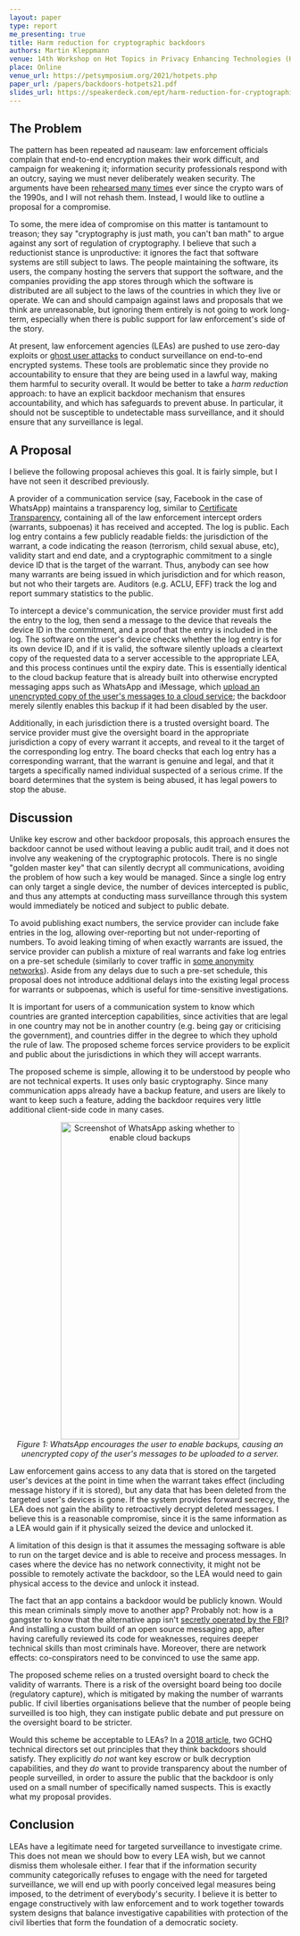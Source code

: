 ```yaml
---
layout: paper
type: report
me_presenting: true
title: Harm reduction for cryptographic backdoors
authors: Martin Kleppmann
venue: 14th Workshop on Hot Topics in Privacy Enhancing Technologies (HotPETs)
place: Online
venue_url: https://petsymposium.org/2021/hotpets.php
paper_url: /papers/backdoors-hotpets21.pdf
slides_url: https://speakerdeck.com/ept/harm-reduction-for-cryptographic-backdoors
---
```


<script async class="speakerdeck-embed" data-id="d908ec3aace04d15be349461d043f047" data-ratio="1.33333333333333" src="//speakerdeck.com/assets/embed.js"></script>

The Problem
-----------

The pattern has been repeated ad nauseam: law enforcement officials complain that end-to-end
encryption makes their work difficult, and campaign for weakening it; information security
professionals respond with an outcry, saying we must never deliberately weaken security. The
arguments have been [rehearsed many times](https://dspace.mit.edu/handle/1721.1/97690) ever since
the crypto wars of the 1990s, and I will not rehash them. Instead, I would like to outline
a proposal for a compromise.

To some, the mere idea of compromise on this matter is tantamount to treason; they say "cryptography
is just math, you can't ban math" to argue against any sort of regulation of cryptography. I believe
that such a reductionist stance is unproductive: it ignores the fact that software systems are still
subject to laws. The people maintaining the software, its users, the company hosting the servers
that support the software, and the companies providing the app stores through which the software is
distributed are all subject to the laws of the countries in which they live or operate. We can and
should campaign against laws and proposals that we think are unreasonable, but ignoring them
entirely is not going to work long-term, especially when there is public support for law
enforcement's side of the story.

At present, law enforcement agencies (LEAs) are pushed to use zero-day exploits or
[ghost user attacks](https://martin.kleppmann.com/papers/ghost-attack-spw19.pdf) to conduct
surveillance on end-to-end encrypted systems. These tools are problematic since they provide no
accountability to ensure that they are being used in a lawful way, making them harmful to security
overall. It would be better to take a *harm reduction* approach: to have an explicit backdoor
mechanism that ensures accountability, and which has safeguards to prevent abuse. In particular, it
should not be susceptible to undetectable mass surveillance, and it should ensure that any
surveillance is legal.

A Proposal
----------

I believe the following proposal achieves this goal. It is fairly simple, but I have not seen it
described previously.

A provider of a communication service (say, Facebook in the case of WhatsApp) maintains
a transparency log, similar to [Certificate Transparency](https://queue.acm.org/detail.cfm?id=2668154),
containing all of the law enforcement intercept orders (warrants, subpoenas) it has received and
accepted. The log is public. Each log entry contains a few publicly readable fields: the
jurisdiction of the warrant, a code indicating the reason (terrorism, child sexual abuse, etc),
validity start and end date, and a cryptographic commitment to a single device ID that is the target
of the warrant. Thus, anybody can see how many warrants are being issued in which jurisdiction and
for which reason, but not who their targets are. Auditors (e.g. ACLU, EFF) track the log and report
summary statistics to the public.

To intercept a device's communication, the service provider must first add the entry to the log,
then send a message to the device that reveals the device ID in the commitment, and a proof that the
entry is included in the log. The software on the user's device checks whether the log entry is for
its own device ID, and if it is valid, the software silently uploads a cleartext copy of the
requested data to a server accessible to the appropriate LEA, and this process continues until the
expiry date. This is essentially identical to the cloud backup feature that is already built into
otherwise encrypted messaging apps such as WhatsApp and iMessage, which
[upload an unencrypted copy of the user's messages to a cloud service](https://arxiv.org/abs/2105.12613);
the backdoor merely silently enables this backup if it had been disabled by the user.

Additionally, in each jurisdiction there is a trusted oversight board. The service provider must
give the oversight board in the appropriate jurisdiction a copy of every warrant it accepts, and
reveal to it the target of the corresponding log entry. The board checks that each log entry has
a corresponding warrant, that the warrant is genuine and legal, and that it targets a specifically
named individual suspected of a serious crime. If the board determines that the system is being
abused, it has legal powers to stop the abuse.

Discussion
----------

Unlike key escrow and other backdoor proposals, this approach ensures the backdoor cannot be used
without leaving a public audit trail, and it does not involve any weakening of the cryptographic
protocols. There is no single "golden master key" that can silently decrypt all communications,
avoiding the problem of how such a key would be managed. Since a single log entry can only target
a single device, the number of devices intercepted is public, and thus any attempts at conducting
mass surveillance through this system would immediately be noticed and subject to public debate.

To avoid publishing exact numbers, the service provider can include fake entries in the log,
allowing over-reporting but not under-reporting of numbers. To avoid leaking timing of when exactly
warrants are issued, the service provider can publish a mixture of real warrants and fake log
entries on a pre-set schedule (similarly to cover traffic in
[some anonymity networks](https://www.usenix.org/system/files/conference/usenixsecurity17/sec17-piotrowska.pdf)).
Aside from any delays due to such a pre-set schedule, this proposal does not introduce additional
delays into the existing legal process for warrants or subpoenas, which is useful for time-sensitive
investigations.

It is important for users of a communication system to know which countries are granted interception
capabilities, since activities that are legal in one country may not be in another country (e.g.
being gay or criticising the government), and countries differ in the degree to which they uphold
the rule of law.  The proposed scheme forces service providers to be explicit and public about the
jurisdictions in which they will accept warrants.

The proposed scheme is simple, allowing it to be understood by people who are not technical experts.
It uses only basic cryptography. Since many communication apps already have a backup feature, and
users are likely to want to keep such a feature, adding the backdoor requires very little additional
client-side code in many cases.

<p style="text-align: center">
<img src="/2021/07/whatsapp-backup.png" width="320" height="568" alt="Screenshot of WhatsApp asking whether to enable cloud backups"><br>
<em>Figure 1: WhatsApp encourages the user to enable backups, causing an unencrypted copy of the user's messages to be uploaded to a server.</em>
</p>

Law enforcement gains access to any data that is stored on the targeted user's devices at the point
in time when the warrant takes effect (including message history if it is stored), but any data that
has been deleted from the targeted user's devices is gone. If the system provides forward secrecy,
the LEA does not gain the ability to retroactively decrypt deleted messages. I believe this is
a reasonable compromise, since it is the same information as a LEA would gain if it physically
seized the device and unlocked it.

A limitation of this design is that it assumes the messaging software is able to run on the target
device and is able to receive and process messages. In cases where the device has no network
connectivity, it might not be possible to remotely activate the backdoor, so the LEA would need to
gain physical access to the device and unlock it instead.

The fact that an app contains a backdoor would be publicly known. Would this mean criminals simply
move to another app? Probably not: how is a gangster to know that the alternative app isn't
[secretly operated by the FBI](https://www.bbc.co.uk/news/world-57394831)? And installing a custom
build of an open source messaging app, after having carefully reviewed its code for weaknesses,
requires deeper technical skills than most criminals have. Moreover, there are network effects:
co-conspirators need to be convinced to use the same app.

The proposed scheme relies on a trusted oversight board to check the validity of warrants. There is
a risk of the oversight board being too docile (regulatory capture), which is mitigated by making
the number of warrants public. If civil liberties organisations believe that the number of people
being surveilled is too high, they can instigate public debate and put pressure on the oversight
board to be stricter.

Would this scheme be acceptable to LEAs? In a
[2018 article](https://www.lawfareblog.com/principles-more-informed-exceptional-access-debate), two GCHQ technical directors set out principles that they
think backdoors should satisfy. They explicitly *do not* want key escrow or bulk decryption
capabilities, and they *do* want to provide transparency about the number of people surveilled, in
order to assure the public that the backdoor is only used on a small number of specifically named
suspects. This is exactly what my proposal provides.

Conclusion
----------

LEAs have a legitimate need for targeted surveillance to investigate crime. This does not mean we
should bow to every LEA wish, but we cannot dismiss them wholesale either. I fear that if the
information security community categorically refuses to engage with the need for targeted
surveillance, we will end up with poorly conceived legal measures being imposed, to the detriment of
everybody's security. I believe it is better to engage constructively with law enforcement and to
work together towards system designs that balance investigative capabilities with protection of the
civil liberties that form the foundation of a democratic society.
